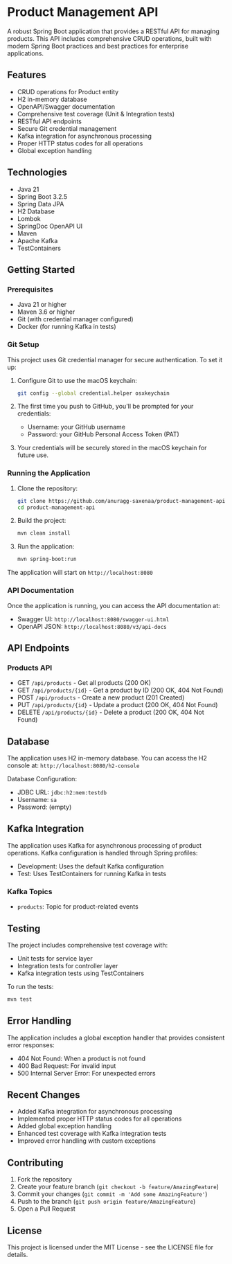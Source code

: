 # Product Management API

A robust Spring Boot application that provides a RESTful API for managing products. This API includes comprehensive CRUD operations, built with modern Spring Boot practices and best practices for enterprise applications.

## Features

- CRUD operations for Product entity
- H2 in-memory database
- OpenAPI/Swagger documentation
- Comprehensive test coverage (Unit & Integration tests)
- RESTful API endpoints
- Secure Git credential management
- Kafka integration for asynchronous processing
- Proper HTTP status codes for all operations
- Global exception handling

## Technologies

- Java 21
- Spring Boot 3.2.5
- Spring Data JPA
- H2 Database
- Lombok
- SpringDoc OpenAPI UI
- Maven
- Apache Kafka
- TestContainers

## Getting Started

### Prerequisites

- Java 21 or higher
- Maven 3.6 or higher
- Git (with credential manager configured)
- Docker (for running Kafka in tests)

### Git Setup

This project uses Git credential manager for secure authentication. To set it up:

1. Configure Git to use the macOS keychain:
   ```bash
   git config --global credential.helper osxkeychain
   ```

2. The first time you push to GitHub, you'll be prompted for your credentials:
   - Username: your GitHub username
   - Password: your GitHub Personal Access Token (PAT)

3. Your credentials will be securely stored in the macOS keychain for future use.

### Running the Application

1. Clone the repository:
   ```bash
   git clone https://github.com/anuragg-saxenaa/product-management-api.git
   cd product-management-api
   ```

2. Build the project:
   ```bash
   mvn clean install
   ```

3. Run the application:
   ```bash
   mvn spring-boot:run
   ```

The application will start on `http://localhost:8080`

### API Documentation

Once the application is running, you can access the API documentation at:
- Swagger UI: `http://localhost:8080/swagger-ui.html`
- OpenAPI JSON: `http://localhost:8080/v3/api-docs`

## API Endpoints

### Products API

- GET `/api/products` - Get all products (200 OK)
- GET `/api/products/{id}` - Get a product by ID (200 OK, 404 Not Found)
- POST `/api/products` - Create a new product (201 Created)
- PUT `/api/products/{id}` - Update a product (200 OK, 404 Not Found)
- DELETE `/api/products/{id}` - Delete a product (200 OK, 404 Not Found)

## Database

The application uses H2 in-memory database. You can access the H2 console at:
`http://localhost:8080/h2-console`

Database Configuration:
- JDBC URL: `jdbc:h2:mem:testdb`
- Username: `sa`
- Password: (empty)

## Kafka Integration

The application uses Kafka for asynchronous processing of product operations. Kafka configuration is handled through Spring profiles:

- Development: Uses the default Kafka configuration
- Test: Uses TestContainers for running Kafka in tests

### Kafka Topics
- `products`: Topic for product-related events

## Testing

The project includes comprehensive test coverage with:
- Unit tests for service layer
- Integration tests for controller layer
- Kafka integration tests using TestContainers

To run the tests:

```bash
mvn test
```

## Error Handling

The application includes a global exception handler that provides consistent error responses:
- 404 Not Found: When a product is not found
- 400 Bad Request: For invalid input
- 500 Internal Server Error: For unexpected errors

## Recent Changes

- Added Kafka integration for asynchronous processing
- Implemented proper HTTP status codes for all operations
- Added global exception handling
- Enhanced test coverage with Kafka integration tests
- Improved error handling with custom exceptions

## Contributing

1. Fork the repository
2. Create your feature branch (`git checkout -b feature/AmazingFeature`)
3. Commit your changes (`git commit -m 'Add some AmazingFeature'`)
4. Push to the branch (`git push origin feature/AmazingFeature`)
5. Open a Pull Request

## License

This project is licensed under the MIT License - see the LICENSE file for details. 